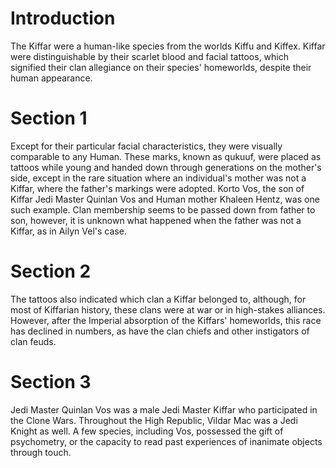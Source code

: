 # Introduction
The Kiffar were a human-like species from the worlds Kiffu and Kiffex.
Kiffar were distinguishable by their scarlet blood and facial tattoos, which signified their clan allegiance on their species' homeworlds, despite their human appearance.

# Section 1
Except for their particular facial characteristics, they were visually comparable to any Human.
These marks, known as qukuuf, were placed as tattoos while young and handed down through generations on the mother's side, except in the rare situation where an individual's mother was not a Kiffar, where the father's markings were adopted.
Korto Vos, the son of Kiffar Jedi Master Quinlan Vos and Human mother Khaleen Hentz, was one such example.
Clan membership seems to be passed down from father to son, however, it is unknown what happened when the father was not a Kiffar, as in Ailyn Vel's case.



# Section 2
The tattoos also indicated which clan a Kiffar belonged to, although, for most of Kiffarian history, these clans were at war or in high-stakes alliances.
However, after the Imperial absorption of the Kiffars' homeworlds, this race has declined in numbers, as have the clan chiefs and other instigators of clan feuds.



# Section 3
Jedi Master Quinlan Vos was a male Jedi Master Kiffar who participated in the Clone Wars.
Throughout the High Republic, Vildar Mac was a Jedi Knight as well.
A few species, including Vos, possessed the gift of psychometry, or the capacity to read past experiences of inanimate objects through touch.